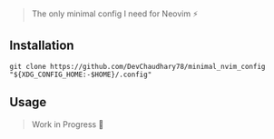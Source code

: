 > The only minimal config I need for Neovim ⚡️

## Installation
```viml
git clone https://github.com/DevChaudhary78/minimal_nvim_config "${XDG_CONFIG_HOME:-$HOME}/.config"
```

## Usage
> Work in Progress 🔧
